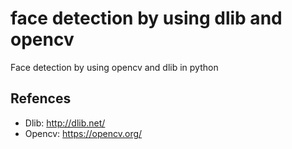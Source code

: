 # face detection by using dlib and opencv

Face detection by using opencv and dlib in python

## Refences
 * Dlib: http://dlib.net/
 * Opencv: https://opencv.org/
